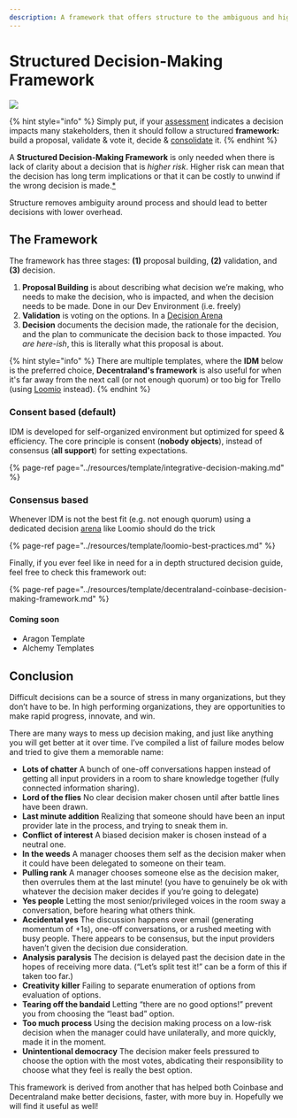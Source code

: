 ```yaml
---
description: A framework that offers structure to the ambiguous and high-risk decisions
---
```


# Structured Decision-Making Framework

![](../.gitbook/assets/decisions-complex.png)

{% hint style="info" %}
Simply put, if your [assessment](risk-assessment.md) indicates a decision impacts many stakeholders, then it should follow a structured **framework:** build a proposal, validate & vote it, decide & [consolidate](signaling.md) it.
{% endhint %}

A **Structured Decision-Making Framework** is only needed when there is lack of clarity about a decision that is _higher risk_. Higher risk can mean that the decision has long term implications or that it can be costly to unwind if the wrong decision is made.[\*](structured-decision-making-framework.md)

Structure removes ambiguity around process and should lead to better decisions with lower overhead.

## The Framework

The framework has three stages: **\(1\)** proposal building, **\(2\)** validation, and **\(3\)** decision.

1. **Proposal Building** is about describing what decision we’re making, who needs to make the decision, who is impacted, and when the decision needs to be made. Done in our Dev Environment \(i.e. freely\)
2. **Validation** is voting on the options. In a [Decision Arena](https://parrachia.gitbook.io/dao-habitus/~/edit/drafts/-Lb_yhztYRhD12uOf3NS/decision-making/signaling#arenas)
3. **Decision** documents the decision made, the rationale for the decision, and the plan to communicate the decision back to those impacted. _You are here-ish_, this is literally what this proposal is about.

{% hint style="info" %}
There are multiple templates, where the **IDM** below is the preferred choice, **Decentraland's framework** is also useful for when it's far away from the next call \(or not enough quorum\) or too big for Trello \(using [Loomio](https://www.loomio.org/g/X5fYj0u1/daoincubator) instead\).
{% endhint %}

### Consent based \(default\)

IDM is developed for self-organized environment but optimized for speed & efficiency. The core principle is consent \(**nobody objects**\), instead of consensus \(**all support**\) for setting expectations.

{% page-ref page="../resources/template/integrative-decision-making.md" %}

### Consensus based

Whenever IDM is not the best fit \(e.g. not enough quorum\) using a dedicated decision [arena](https://parrachia.gitbook.io/dao-habitus/~/edit/drafts/-Lb_yhztYRhD12uOf3NS/decision-making/signaling#arenas) like Loomio should do the trick

{% page-ref page="../resources/template/loomio-best-practices.md" %}

Finally, if you ever feel like in need for a in depth structured decision guide, feel free to check this framework out:

{% page-ref page="../resources/template/decentraland-coinbase-decision-making-framework.md" %}

#### Coming soon

* Aragon Template
* Alchemy Templates

## Conclusion

Difficult decisions can be a source of stress in many organizations, but they don’t have to be. In high performing organizations, they are opportunities to make rapid progress, innovate, and win.

There are many ways to mess up decision making, and just like anything you will get better at it over time. I’ve compiled a list of failure modes below and tried to give them a memorable name:

* **Lots of chatter** A bunch of one-off conversations happen instead of getting all input providers in a room to share knowledge together \(fully connected information sharing\).
* **Lord of the flies** No clear decision maker chosen until after battle lines have been drawn.
* **Last minute addition** Realizing that someone should have been an input provider late in the process, and trying to sneak them in.
* **Conflict of interest** A biased decision maker is chosen instead of a neutral one.
* **In the weeds** A manager chooses them self as the decision maker when it could have been delegated to someone on their team.
* **Pulling rank** A manager chooses someone else as the decision maker, then overrules them at the last minute! \(you have to genuinely be ok with whatever the decision maker decides if you’re going to delegate\)
* **Yes people** Letting the most senior/privileged voices in the room sway a conversation, before hearing what others think.
* **Accidental yes** The discussion happens over email \(generating momentum of +1s\), one-off conversations, or a rushed meeting with busy people. There appears to be consensus, but the input providers haven’t given the decision due consideration.
* **Analysis paralysis** The decision is delayed past the decision date in the hopes of receiving more data. \(“Let’s split test it!” can be a form of this if taken too far.\)
* **Creativity killer** Failing to separate enumeration of options from evaluation of options.
* **Tearing off the bandaid** Letting “there are no good options!” prevent you from choosing the “least bad” option.
* **Too much process** Using the decision making process on a low-risk decision when the manager could have unilaterally, and more quickly, made it in the moment.
* **Unintentional democracy** The decision maker feels pressured to choose the option with the most votes, abdicating their responsibility to choose what they feel is really the best option.

This framework is derived from another that has helped both Coinbase and Decentraland make better decisions, faster, with more buy in. Hopefully we will find it useful as well!

